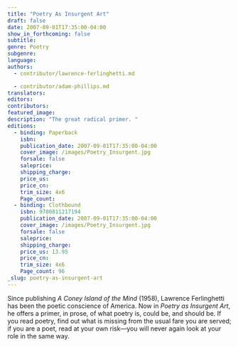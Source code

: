 ```yaml
---
title: "Poetry As Insurgent Art"
draft: false
date: 2007-09-01T17:35:00-04:00
show_in_forthcoming: false
subtitle:
genre: Poetry
subgenre:
language:
authors:
  - contributor/lawrence-ferlinghetti.md

  - contributor/adam-phillips.md
translators:
editors:
contributors:
featured_image:
description: "The great radical primer. "
editions:
  - binding: Paperback
    isbn:
    publication_date: 2007-09-01T17:35:00-04:00
    cover_image: /images/Poetry_Insurgent.jpg
    forsale: false
    saleprice:
    shipping_charge:
    price_us:
    price_cn:
    trim_size: 4x6
    Page_count:
  - binding: Clothbound
    isbn: 9780811217194
    publication_date: 2007-09-01T17:35:00-04:00
    cover_image: /images/Poetry_Insurgent.jpg
    forsale: false
    saleprice:
    shipping_charge:
    price_us: 13.95
    price_cn:
    trim_size: 4x6
    Page_count: 96
_slug: poetry-as-insurgent-art
---
```


Since publishing _A Coney Island of the Mind_ (1958), Lawrence Ferlinghetti has been the poetic conscience of America. Now in _Poetry as Insurgent Art_, he offers a primer, in prose, of what poetry is, could be, and should be. If you read poetry, find out what is missing from the usual fare you are served; if you are a poet, read at your own risk––you will never again look at your role in the same way.

